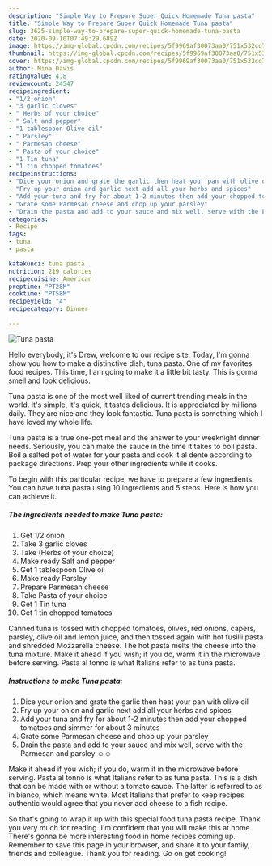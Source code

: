 ```yaml
---
description: "Simple Way to Prepare Super Quick Homemade Tuna pasta"
title: "Simple Way to Prepare Super Quick Homemade Tuna pasta"
slug: 3625-simple-way-to-prepare-super-quick-homemade-tuna-pasta
date: 2020-09-10T07:49:29.689Z
image: https://img-global.cpcdn.com/recipes/5f9969af30073aa0/751x532cq70/tuna-pasta-recipe-main-photo.jpg
thumbnail: https://img-global.cpcdn.com/recipes/5f9969af30073aa0/751x532cq70/tuna-pasta-recipe-main-photo.jpg
cover: https://img-global.cpcdn.com/recipes/5f9969af30073aa0/751x532cq70/tuna-pasta-recipe-main-photo.jpg
author: Mina Davis
ratingvalue: 4.8
reviewcount: 24547
recipeingredient:
- "1/2 onion"
- "3 garlic cloves"
- " Herbs of your choice"
- " Salt and pepper"
- "1 tablespoon Olive oil"
- " Parsley"
- " Parmesan cheese"
- " Pasta of your choice"
- "1 Tin tuna"
- "1 tin chopped tomatoes"
recipeinstructions:
- "Dice your onion and grate the garlic then heat your pan with olive oil"
- "Fry up your onion and garlic next add all your herbs and spices"
- "Add your tuna and fry for about 1-2 minutes then add your chopped tomatoes and simmer for about 3 minutes"
- "Grate some Parmesan cheese and chop up your parsley"
- "Drain the pasta and add to your sauce and mix well, serve with the Parmesan and parsley ☺️☺️"
categories:
- Recipe
tags:
- tuna
- pasta

katakunci: tuna pasta 
nutrition: 219 calories
recipecuisine: American
preptime: "PT28M"
cooktime: "PT58M"
recipeyield: "4"
recipecategory: Dinner

---
```



![Tuna pasta](https://img-global.cpcdn.com/recipes/5f9969af30073aa0/751x532cq70/tuna-pasta-recipe-main-photo.jpg)

Hello everybody, it's Drew, welcome to our recipe site. Today, I'm gonna show you how to make a distinctive dish, tuna pasta. One of my favorites food recipes. This time, I am going to make it a little bit tasty. This is gonna smell and look delicious.

Tuna pasta is one of the most well liked of current trending meals in the world. It's simple, it's quick, it tastes delicious. It is appreciated by millions daily. They are nice and they look fantastic. Tuna pasta is something which I have loved my whole life.

Tuna pasta is a true one-pot meal and the answer to your weeknight dinner needs. Seriously, you can make the sauce in the time it takes to boil pasta. Boil a salted pot of water for your pasta and cook it al dente according to package directions. Prep your other ingredients while it cooks.


To begin with this particular recipe, we have to prepare a few ingredients. You can have tuna pasta using 10 ingredients and 5 steps. Here is how you can achieve it.

<!--inarticleads1-->

##### The ingredients needed to make Tuna pasta:

1. Get 1/2 onion
1. Take 3 garlic cloves
1. Take  (Herbs of your choice)
1. Make ready  Salt and pepper
1. Get 1 tablespoon Olive oil
1. Make ready  Parsley
1. Prepare  Parmesan cheese
1. Take  Pasta of your choice
1. Get 1 Tin tuna
1. Get 1 tin chopped tomatoes


Canned tuna is tossed with chopped tomatoes, olives, red onions, capers, parsley, olive oil and lemon juice, and then tossed again with hot fusilli pasta and shredded Mozzarella cheese. The hot pasta melts the cheese into the tuna mixture. Make it ahead if you wish; if you do, warm it in the microwave before serving. Pasta al tonno is what Italians refer to as tuna pasta. 

<!--inarticleads2-->

##### Instructions to make Tuna pasta:

1. Dice your onion and grate the garlic then heat your pan with olive oil
1. Fry up your onion and garlic next add all your herbs and spices
1. Add your tuna and fry for about 1-2 minutes then add your chopped tomatoes and simmer for about 3 minutes
1. Grate some Parmesan cheese and chop up your parsley
1. Drain the pasta and add to your sauce and mix well, serve with the Parmesan and parsley ☺️☺️


Make it ahead if you wish; if you do, warm it in the microwave before serving. Pasta al tonno is what Italians refer to as tuna pasta. This is a dish that can be made with or without a tomato sauce. The latter is referred to as in bianco, which means white. Most Italians that prefer to keep recipes authentic would agree that you never add cheese to a fish recipe. 

So that's going to wrap it up with this special food tuna pasta recipe. Thank you very much for reading. I'm confident that you will make this at home. There's gonna be more interesting food in home recipes coming up. Remember to save this page in your browser, and share it to your family, friends and colleague. Thank you for reading. Go on get cooking!
